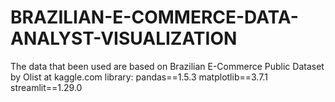 # BRAZILIAN-E-COMMERCE-DATA-ANALYST-VISUALIZATION
The data that been used are based on Brazilian E-Commerce Public Dataset by Olist at kaggle.com
library:
pandas==1.5.3
matplotlib==3.7.1
streamlit==1.29.0

